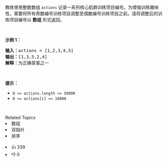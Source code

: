 <p>教练使用整数数组 <code>actions</code> 记录一系列核心肌群训练项目编号。为增强训练趣味性，需要将所有奇数编号训练项目调整至偶数编号训练项目之前。请将调整后的训练项目编号以 <strong>数组</strong> 形式返回。</p>

<p>&nbsp;</p>

<p><strong>示例 1：</strong></p>

<pre>
<strong>输入：</strong>actions = [1,2,3,4,5]
<strong>输出：</strong>[1,3,5,2,4] 
<strong>解释：</strong>为正确答案之一</pre>

<p>&nbsp;</p>

<p><strong>提示：</strong></p>

<ul> 
 <li><code>0 &lt;= actions.length &lt;= 50000</code></li> 
 <li><code>0 &lt;= actions[i] &lt;= 10000</code></li> 
</ul>

<p>&nbsp;</p>

<div><div>Related Topics</div><div><li>数组</li><li>双指针</li><li>排序</li></div></div><br><div><li>👍 339</li><li>👎 0</li></div>